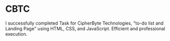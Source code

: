 # CBTC
I successfully completed Task  for CipherByte Technologies, "to-do list and Landing Page" using HTML, CSS, and JavaScript. Efficient and professional execution.
